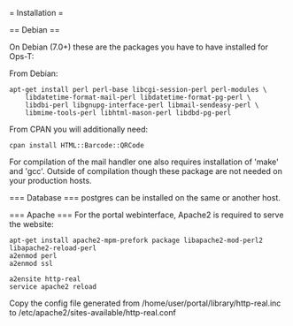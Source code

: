 = Installation =

== Debian ==

On Debian (7.0+) these are the packages you have to have installed for Ops-T:

From Debian:
```
apt-get install perl perl-base libcgi-session-perl perl-modules \
	libdatetime-format-mail-perl libdatetime-format-pg-perl \
	libdbi-perl libgnupg-interface-perl libmail-sendeasy-perl \
	libmime-tools-perl libhtml-mason-perl libdbd-pg-perl
```

From CPAN you will additionally need:
```
cpan install HTML::Barcode::QRCode
```

For compilation of the mail handler one also requires installation of 'make' and 'gcc'.
Outside of compilation though these package are not needed on your production hosts.

=== Database ===
postgres can be installed on the same or another host.

=== Apache ===
For the portal webinterface, Apache2 is required to serve the website:
```
apt-get install apache2-mpm-prefork package libapache2-mod-perl2 libapache2-reload-perl
a2enmod perl
a2enmod ssl

a2ensite http-real
service apache2 reload
```

Copy the config file generated from /home/user/portal/library/http-real.inc to /etc/apache2/sites-available/http-real.conf

